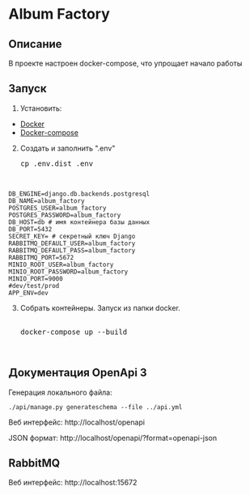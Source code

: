 # Album Factory
## Описание
В проекте настроен docker-compose, что упрощает начало работы
## Запуск
1. Установить:
* <a href=https://www.docker.com/get-started>Docker</a>
* <a href=https://docs.docker.com/compose/install/>Docker-compose</a>  
2. Создать и заполнить ".env"
<br><pre>cp .env.dist .env</pre><br>
```
DB_ENGINE=django.db.backends.postgresql
DB_NAME=album_factory
POSTGRES_USER=album_factory
POSTGRES_PASSWORD=album_factory
DB_HOST=db # имя контейнера базы данных
DB_PORT=5432
SECRET_KEY= # секретный ключ Django
RABBITMQ_DEFAULT_USER=album_factory
RABBITMQ_DEFAULT_PASS=album_factory
RABBITMQ_PORT=5672
MINIO_ROOT_USER=album_factory
MINIO_ROOT_PASSWORD=album_factory
MINIO_PORT=9000
#dev/test/prod
APP_ENV=dev
```
3. Собрать контейнеры. Запуск из папки docker.  
<br><pre>docker-compose up --build</pre><br>

## Документация OpenApi 3
Генерация локального файла:
```commandline
./api/manage.py generateschema --file ../api.yml
```
Веб интерфейс: http://localhost/openapi

JSON формат: http://localhost/openapi/?format=openapi-json

## RabbitMQ
Веб интерфейс: http://localhost:15672
